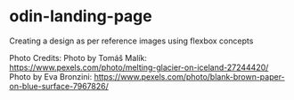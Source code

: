 # odin-landing-page
Creating a design as per reference images using flexbox concepts

Photo Credits:
Photo by Tomáš Malík: https://www.pexels.com/photo/melting-glacier-on-iceland-27244420/ 
Photo by Eva Bronzini: https://www.pexels.com/photo/blank-brown-paper-on-blue-surface-7967826/
